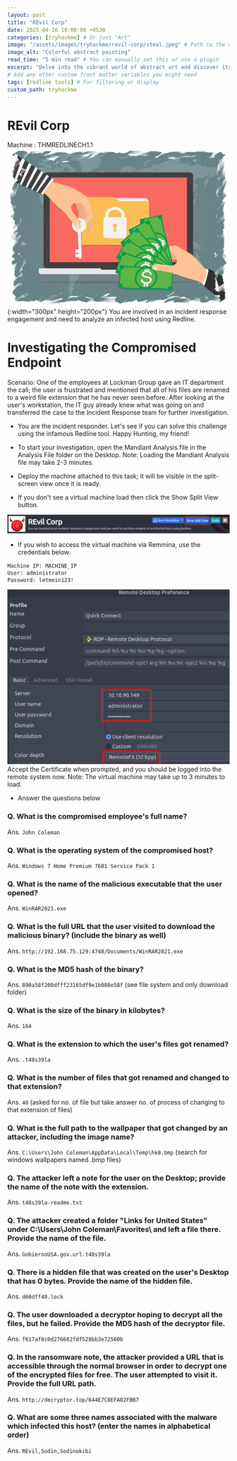 ```yaml
---
layout: post
title: "REvil Corp"
date: 2025-04-16 10:00:00 +0530
categories: [tryhackme] # Or just "Art"
image: "/assets/images/tryhackme/revil-corp/steal.jpeg" # Path to the main post image
image_alt: "Colorful abstract painting"
read_time: "5 min read" # You can manually set this or use a plugin
excerpt: "Delve into the vibrant world of abstract art and discover its profound impact on modern culture. This post explores various techniques and influential artists."
# Add any other custom front matter variables you might need
tags: [redline tools] # For filtering or display
custom_path: tryhackme
---
```


# REvil Corp
Machine : THMREDLINECH1.1
![steal](/assets/images/tryhackme/revil-corp/steal.jpeg){:width="300px" height="200px"}
You are involved in an incident response engagement and need to analyze an infected host using Redline.

# Investigating the Compromised Endpoint 

Scenario: One of the employees at Lockman Group gave an IT department the call; the user is frustrated and mentioned that all of his files are renamed to a weird file extension that he has never seen before. After looking at the user's workstation, the IT guy already knew what was going on and transferred the case to the Incident Response team for further investigation.

- You are the incident responder. Let's see if you can solve this challenge using the infamous Redline tool. Happy Hunting, my friend!
- To start your investigation, open the Mandiant Analysis file in the Analysis File folder on the Desktop.
Note: Loading the Mandiant Analysis file may take 2-3 minutes. 

- Deploy the machine attached to this task; it will be visible in the split-screen view once it is ready.
- If you don't see a virtual machine load then click the Show Split View button.

![split](/assets/images/tryhackme/revil-corp/split-view.png)

- If you wish to access the virtual machine via Remmina, use the credentials below. 

```
Machine IP: MACHINE_IP
User: administrator
Password: letmein123!
```
![remmina](/assets/images/tryhackme/revil-corp/remmina.png)
Accept the Certificate when prompted, and you should be logged into the remote system now.
Note: The virtual machine may take up to 3 minutes to load.

* Answer the questions below

### Q. What is the compromised employee's full name?
Ans. `John Coleman`

### Q. What is the operating system of the compromised host?
Ans. `Windows 7 Home Premium 7601 Service Pack 1`

### Q. What is the name of the malicious executable that the user opened?
Ans. `WinRAR2021.exe`

### Q. What is the full URL that the user visited to download the malicious binary? (include the binary as well)
Ans. `http://192.168.75.129:4748/Documents/WinRAR2021.exe`

### Q. What is the MD5 hash of the binary?
Ans. `890a58f200dfff23165df9e1b088e58f` (see file system and only download folder)

### Q. What is the size of the binary in kilobytes?
Ans. `164`

### Q. What is the extension to which the user's files got renamed?
Ans. `.t48s39la`

### Q. What is the number of files that got renamed and changed to that extension?
Ans. `48` (asked for no. of file but take answer no. of process of changing to that extension of files)

### Q. What is the full path to the wallpaper that got changed by an attacker, including the image name? 
Ans. `C:\Users\John Coleman\AppData\Local\Temp\hk8.bmp` (search for windows wallpapers named .bmp files)

### Q. The attacker left a note for the user on the Desktop; provide the name of the note with the extension. 
Ans. `t48s39la-readme.txt`

### Q. The attacker created a folder "Links for United States" under C:\Users\John Coleman\Favorites\ and left a file there. Provide the name of the file. 
Ans. `GobiernoUSA.gov.url.t48s39la`

### Q. There is a hidden file that was created on the user's Desktop that has 0 bytes. Provide the name of the hidden file. 
Ans. `d60dff40.lock`

### Q. The user downloaded a decryptor hoping to decrypt all the files, but he failed. Provide the MD5 hash of the decryptor file. 
Ans. `f617af8c0d276682fdf528bb3e72560b`

### Q. In the ransomware note, the attacker provided a URL that is accessible through the normal browser in order to decrypt one of the encrypted files for free. The user attempted to visit it. Provide the full URL path. 
Ans. `http://decryptor.top/644E7C8EFA02FBB7`

### Q. What are some three names associated with the malware which infected this host? (enter the names in alphabetical order)
Ans. `REvil,Sodin,Sodinokibi`

